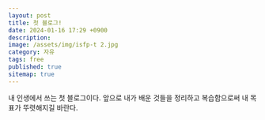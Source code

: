 ```yaml
---
layout: post
title: 첫 블로그!
date: 2024-01-16 17:29 +0900
description: 
image: /assets/img/isfp-t 2.jpg
category: 자유
tags: free
published: true
sitemap: true
---
```


내 인생에서 쓰는 첫 블로그이다. 앞으로 내가 배운 것들을 정리하고 복습함으로써 내 목표가 뚜렷해지길 바란다.